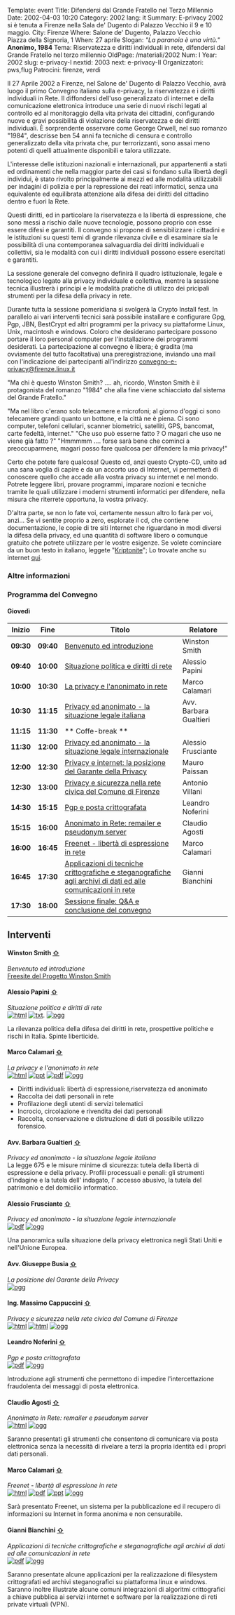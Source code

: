 Template: event
Title: Difendersi dal Grande Fratello nel Terzo Millennio
Date: 2002-04-03 10:20
Category: 2002
lang: it
Summary: E-privacy 2002 si è tenuta a
         Firenze nella Sala de' Dugento di Palazzo Vecchio
         il 9 e 10 maggio.
City: Firenze
Where: Salone de' Dugento, Palazzo Vecchio<br/>Piazza della Signoria, 1
When: 27 aprile
Slogan: <i>"La paranoia è una virtù."</i><br><b>Anonimo, 1984</b>
Tema: Riservatezza e diritti individuali in rete, difendersi dal Grande Fratello nel terzo millennio
OldPage: /materiali/2002
Num: I
Year: 2002
slug: e-privacy-I
nextid: 2003
next: e-privacy-II
Organizzatori: pws,flug
Patrocini: firenze, verdi


Il 27 Aprile 2002 a Firenze, nel Salone de' Dugento di Palazzo Vecchio, avrà luogo il primo
Convegno italiano sulla e-privacy, la riservatezza e i diritti individuali in Rete.
Il diffondersi dell'uso generalizzato di internet e della comunicazione elettronica introduce
una serie di nuovi rischi legati al controllo ed al monitoraggio della vita privata dei cittadini,
configurando nuove e gravi possibilità di violazione della riservatezza e dei diritti individuali.
È sorprendente osservare come George Orwell, nel suo romanzo "1984", descrisse ben 54 anni fa
tecniche di censura e controllo generalizzato della vita privata che, pur terrorizzanti, sono
assai meno potenti di quelli attualmente disponibili e talora
utilizzate.

L'interesse delle istituzioni nazionali e internazionali, pur appartenenti a stati ed ordinamenti
che nella maggior parte dei casi si fondano sulla libertà degli individui, è stato rivolto
principalmente ai mezzi ed alle modalità utilizzabili per indagini di polizia e per la
repressione dei reati informatici, senza una equivalente ed equilibrata attenzione alla
difesa dei diritti del cittadino dentro e fuori la Rete.

Questi diritti, ed in particolare la riservatezza e la libertà di espressione, che sono
messi a rischio dalle nuove tecnologie, possono proprio con esse essere difesi e garantiti.
Il convegno si propone di sensibilizzare i cittadini e le istituzioni su questi temi di
grande rilevanza civile e di esaminare sia le possibilità di una contemporanea salvaguardia
dei diritti individuali e collettivi, sia le modalità con cui i diritti individuali possono
essere esercitati e garantiti.

La sessione generale del convegno definirà il quadro istituzionale, legale e tecnologico
legato alla privacy individuale e collettiva, mentre la sessione tecnica illustrerà i
principi e le modalità pratiche di utilizzo dei pricipali strumenti per la difesa della
privacy in rete.

Durante tutta la sessione pomeridiana si svolgerà la Crypto Install fest.
In parallelo ai vari interventi tecnici sarà possibile installare e configurare Gpg,
Pgp, JBN, BestCrypt ed altri programmi per la privacy su piattaforme Linux, Unix, macintosh e windows.
Coloro che desiderano partecipare possono portare il loro personal computer per
l'installazione dei programmi desiderati.
La partecipazione al convegno è libera; è gradita (ma ovviamente del tutto facoltativa)
una preregistrazione, inviando una mail con l'indicazione dei partecipanti all'indirizzo
convegno-e-privacy@firenze.linux.it

"Ma chi è questo Winston Smith? .... ah, ricordo, Winston Smith è il
protagonista del romanzo "1984" che alla fine viene schiacciato dal
sistema del Grande Fratello."

"Ma nel libro c'erano solo telecamere e microfoni; al giorno d'oggi ci sono telecamere grandi
quanto un bottone, e la città ne è piena. Ci sono computer, telefoni cellulari, scanner
biometrici, satelliti, GPS, bancomat, carte fedeltà, internet." 
"Che uso può esserne fatto ? O magari che uso ne viene già fatto ?" 
"Hmmmmm .... forse sarà bene che cominci a preoccuparmene, magari posso fare qualcosa per
difendere la mia privacy!" 

Certo che potete fare qualcosa! Questo cd, anzi questo Crypto-CD, unito ad una sana voglia
di capire e da un accorto uso di Internet, vi permetterà di conoscere quello che accade alla
vostra privacy su internet e nel mondo. 
Potrete leggere libri, provare programmi, imparare nozioni e tecniche tramite le quali
utilizzare i moderni strumenti informatici per difendere, nella misura che riterrete
opportuna, la vostra privacy.

D'altra parte, se non lo fate voi, certamente nessun altro lo farà per voi, anzi... 
Se vi sentite proprio a zero, esplorate il cd, che contiene documentazione, le copie di tre
siti Internet che riguardano in modi diversi la difesa della privacy, ed una quantità di
software libero o comunque gratuito che potrete utilizzare per le vostre esigenze. 
Se volete cominciare da un buon testo in italiano, leggete "[Kriptonite](./documenti/Kriptonite_libro.pdf)";
Lo trovate anche su internet [qui](http://www.kyuzz.org/anon/aggiorna.html). 

### Altre informazioni

### <a name="programma"></a>Programma del Convegno
 
#### <a name="day"></a>Giovedì

**Inizio** | **Fine** | **Titolo** | **Relatore** 
--- | --- | --- | --- 
**09:30** | **09:40** | [Benvenuto ed introduzione](#i1) | Winston Smith
**09:40** | **10:00** | [Situazione politica e diritti di rete](#i2) | Alessio Papini
**10:00** | **10:30** | [La privacy e l'anonimato in rete](#i3) | Marco Calamari
**10:30** | **11:15** | [Privacy ed anonimato - la situazione legale italiana](#i4) | Avv. Barbara Gualtieri
**11:15** | **11:30** | ** Coffe-break **
**11:30** | **12:00** | [Privacy ed anonimato - la situazione legale internazionale](#i5) | Alessio Frusciante
**12:00** | **12:30** | [Privacy e internet: la posizione del Garante della Privacy](#i6) | Mauro Paissan
**12:30** | **13:00** | [Privacy e sicurezza nella rete civica del Comune di Firenze](#i7) | Antonio Villani
**14:30** | **15:15** | [Pgp e posta crittografata](#i8) | Leandro Noferini
**15:15** | **16:00** | [Anonimato in Rete: remailer e pseudonym server](#i9) | Claudio Agosti
**16:00** | **16:45** | [Freenet - libertà di espressione in rete](#i10) | Marco Calamari
**16:45** | **17:30** | [Applicazioni di tecniche crittografiche e steganografiche agli archivi di dati ed alle comunicazioni in rete](#i11) | Gianni Bianchini
**17:30** | **18:00** | [Sessione finale: Q&amp;A e conclusione del convegno](#i12)


## <a name="interventi"></a>Interventi

#### <a name="i1"></a>Winston Smith [⇧](#day)
_Benvenuto ed introduzione_  
[Freesite del Progetto Winston Smith](http://pws.winstonsmith.org)

#### <a name="i2"></a>Alessio Papini [⇧](#day)
_Situazione politica e diritti di rete_  
[![html]({filename}/images/icon/pdf.png)](http://urna.winstonsmith.info/materiali/2002/atti/Situazione_politica_e_diritti_individuali_su_Internet.html)
[![txt]({filename}/images/icon/pdf.png)](http://urna.winstonsmith.info/materiali/2002/atti/Situazione_politica_e_diritti_individuali_su_Internet.txt).
[![ogg]({filename}/images/icon/sound.png)](http://urna.winstonsmith.info/materiali/2002/atti/audio/introduzione-q0.ogg)

La rilevanza politica della difesa dei diritti in rete,
prospettive politiche e rischi in Italia. Spinte liberticide. 

#### <a name="i3"></a>Marco Calamari [⇧](#day)
_La privacy e l'anonimato in rete_  
[![html]({filename}/images/icon/presentation.png)](http://urna.winstonsmith.info/materiali/2002/atti/Privacy_ed_anonimato_in_rete_10/index.htm)
[![ppt]({filename}/images/icon/presentation.png)](http://urna.winstonsmith.info/materiali/2002/atti/Privacy_ed_anonimato_in_rete_10.ppt)
[![pdf]({filename}/images/icon/pdf.png)](http://urna.winstonsmith.info/materiali/2002/atti/Privacy_ed_anonimato_in_rete_10.pdf)
[![ogg]({filename}/images/icon/sound.png)](http://urna.winstonsmith.info/materiali/2002/atti/audio/privacy-ed-anonimato-q0.ogg)

- Diritti individuali: libertà di espressione,riservatezza ed anonimato 
- Raccolta dei dati personali in rete
- Profilazione degli utenti di servizi telematici 
- Incrocio, circolazione e rivendita dei dati personali 
- Raccolta, conservazione e distruzione di dati di possibile utilizzo forensico. 

#### <a name="i4"></a>Avv. Barbara Gualtieri [⇧](#day)
_Privacy ed anonimato - la situazione legale italiana_  
La legge 675 e le misure minime di sicurezza: tutela della libertà di espressione e della privacy. 
Profili processuali e penali: gli strumenti d'indagine e la tutela dell' indagato,
l' accesso abusivo, la tutela del patrimonio e del domicilio informatico. 

#### <a name="i5"></a>Alessio Frusciante [⇧](#day)
_Privacy ed anonimato - la situazione legale internazionale_  
[![pdf]({filename}/images/icon/presentation.png)](http://urna.winstonsmith.info/materiali/2002/atti/situazione_internazionale/privacy.pdf)
[![ogg]({filename}/images/icon/sound.png)](http://urna.winstonsmith.info/materiali/2002/atti/audio/situazione-internazionale-q0.ogg) 

Una panoramica sulla situazione della privacy elettronica negli Stati Uniti e nell'Unione Europea.

#### <a name="i6"></a>Avv. Giuseppe Busia [⇧](#day)
_La posizione del Garante della Privacy_  
[![ogg]({filename}/images/icon/sound.png)](http://urna.winstonsmith.info/materiali/2002/atti/audio/posizione-garante-q0.ogg) 

#### <a name="i7"></a>Ing. Massimo Cappuccini [⇧](#day)
_Privacy e sicurezza nella rete civica del Comune di Firenze_  
[![html]({filename}/images/icon/presentation.png)](http://urna.winstonsmith.info/materiali/2002/atti/Privacy_e_sicurezza_nella_rete_civica_del_Comune/index.htm)
[![html]({filename}/images/icon/presentation.png)](http://urna.winstonsmith.info/materiali/2002/atti/Privacy_e_sicurezza_nella_rete_civica_del_Comune/Privacy_e_sicurezza_nella_rete_civica_del_Comune.ppt)
[![ogg]({filename}/images/icon/sound.png)](http://urna.winstonsmith.info/materiali/2002/atti/audio/comune-firenze-q0.ogg) 

#### <a name="i8"></a>Leandro Noferini [⇧](#day)
_Pgp e posta crittografata_  
[![pdf]({filename}/images/icon/presentation.png)](http://urna.winstonsmith.info/materiali/2002/atti/pgp-privacy.pdf)
[![ogg]({filename}/images/icon/sound.png)](http://urna.winstonsmith.info/materiali/2002/atti/audio/gnupg-q0.ogg) 

Introduzione agli strumenti che permettono di impedire l'intercettazione
fraudolenta dei messaggi di posta elettronica.

#### <a name="i9"></a>Claudio Agosti [⇧](#day)
_Anonimato in Rete: remailer e pseudonym server_  
[![html]({filename}/images/icon/presentation.png)](http://urna.winstonsmith.info/materiali/2002/atti/remailer/Start.html)
[![ogg]({filename}/images/icon/sound.png)](http://urna.winstonsmith.info/materiali/2002/atti/audio/anonymous-remailer-q0.ogg) 

Saranno presentati gli strumenti che consentono di comunicare via posta
elettronica senza la necessità di rivelare a terzi la propria identità
ed i propri dati personali. 

#### <a name="i10"></a>Marco Calamari [⇧](#day) 
_Freenet - libertà di espressione in rete_  
[![html]({filename}/images/icon/presentation.png)](http://urna.winstonsmith.info/materiali/2002/atti/Freenet_un_cammino_di_liberta_10/index.htm)
[![pdf]({filename}/images/icon/presentation.png)](http://urna.winstonsmith.info/materiali/2002/atti/Freenet_un_cammino_di_liberta_10.pdf)
[![ppt]({filename}/images/icon/presentation.png)](http://urna.winstonsmith.info/materiali/2002/atti/Freenet_un_cammino_di_liberta_10.ppt)
[![ogg]({filename}/images/icon/sound.png)](http://urna.winstonsmith.info/materiali/2002/atti/audio/freenet-q0.ogg)

Sarà presentato Freenet, un sistema per la pubblicazione ed il recupero
di informazioni su Internet in forma anonima e non censurabile.

#### <a name="i11"></a>Gianni Bianchini [⇧](#day)
_Applicazioni di tecniche crittografiche e steganografiche agli archivi di dati ed alle comunicazioni in rete_  
[![pdf]({filename}/images/icon/presentation.png)](http://urna.winstonsmith.info/materiali/2002/atti/applicazioni_di_crittografia/crypto.pdf)
[![ogg]({filename}/images/icon/sound.png)](http://urna.winstonsmith.info/materiali/2002/atti/audio/cryptostegovpn-q0.ogg) 

Saranno presentate alcune applicazioni per la realizzazione di filesystem
crittografati ed archivi steganografici su piattaforma linux e windows.
Saranno inoltre illustrate alcune comuni integrazioni di algoritmi
crittografici a chiave pubblica ai servizi internet e software per la
realizzazione di reti private virtuali (VPN).

